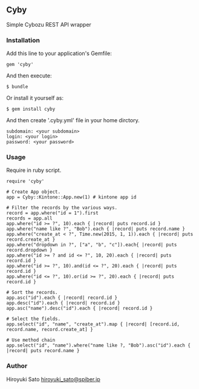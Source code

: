 ## Cyby

Simple Cybozu REST API wrapper

### Installation

Add this line to your application's Gemfile:

    gem 'cyby'

And then execute:

    $ bundle

Or install it yourself as:

    $ gem install cyby

And then create '.cyby.yml' file in your home dirctory.

    subdomain: <your subdomain>
    login: <your login>
    password: <your password>

### Usage

Require in ruby script.

    require 'cyby'
    
    # Create App object.
    app = Cyby::Kintone::App.new(1) # kintone app id
    
    # Filter the records by the various ways.
    record = app.where("id = 1").first
    records = app.all
    app.where("id >= ?", 10).each { |record| puts record.id }
    app.where("name like ?", "Bob").each { |record| puts record.name }
    app.where("create_at < ?", Time.new(2015, 1, 1)).each { |record| puts record.create_at }
    app.where("dropdown in ?", ["a", "b", "c"]).each{ |record| puts record.dropdown }
    app.where("id >= ? and id <= ?", 10, 20).each { |record| puts record.id }
    app.where("id >= ?", 10).and(id <= ?", 20).each { |record| puts record.id }
    app.where("id <= ?", 10).or(id >= ?", 20).each { |record| puts record.id }
    
    # Sort the records.
    app.asc("id").each { |record| record.id }
    app.desc("id").each { |record| record.id }
    app.asc("name").desc("id").each { |record| record.id }
    
    # Select the fields.
    app.select("id", "name", "create_at").map { |record| [record.id, record.name, record.create_at] }
    
    # Use method chain
    app.select("id", "name").where("name like ?, "Bob").asc("id").each { |record| puts record.name }

### Author

Hiroyuki Sato <hiroyuki_sato@spiber.jp>